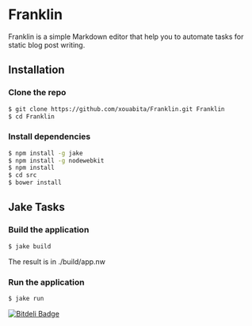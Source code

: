 Franklin
========

Franklin is a simple Markdown editor that help you to automate tasks for static blog
post writing.

## Installation

### Clone the repo

```bash
$ git clone https://github.com/xouabita/Franklin.git Franklin
$ cd Franklin
```

### Install dependencies

```bash
$ npm install -g jake
$ npm install -g nodewebkit
$ npm install
$ cd src
$ bower install
```

## Jake Tasks

### Build the application

```bash
$ jake build
```

The result is in ./build/app.nw

### Run the application

```bash
$ jake run
```


[![Bitdeli Badge](https://d2weczhvl823v0.cloudfront.net/xouabita/franklin/trend.png)](https://bitdeli.com/free "Bitdeli Badge")


